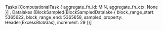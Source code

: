 Tasks [ComputationalTask { aggregate_fn_id: MIN, aggregate_fn_ctx: None }]
, Datalakes [BlockSampled(BlockSampledDatalake { block_range_start: 5365622, block_range_end: 5365658, sampled_property: Header(ExcessBlobGas), increment: 29 })] 